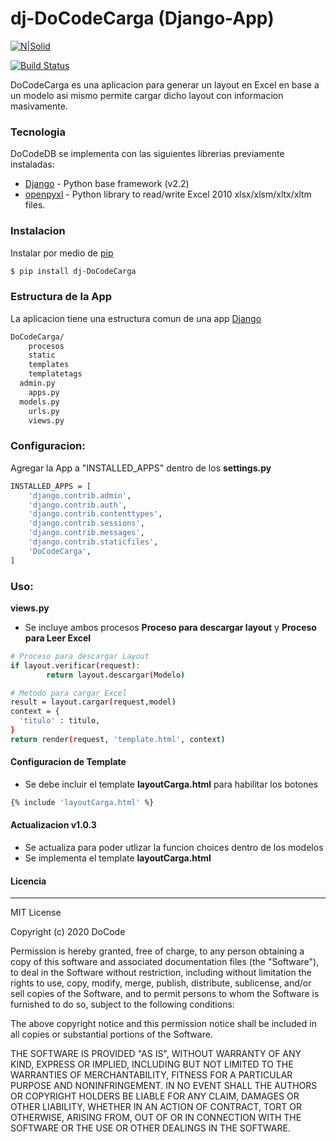 # dj-DoCodeCarga (Django-App)

[![N|Solid](https://docode.com.mx/img/poweredbydocode.png)](https://docode.com.mx/)

[![Build Status](https://travis-ci.org/joemccann/dillinger.svg?branch=master)](https://travis-ci.org/joemccann/dillinger)

DoCodeCarga es una aplicacion para generar un layout en Excel en base a un modelo asi mismo permite cargar dicho layout con informacion masivamente.

### Tecnologia

DoCodeDB se implementa con las siguientes librerias previamente instaladas:

* [Django](https://www.djangoproject.com/) - Python base framework (v2.2)
* [openpyxl](https://pypi.org/project/openpyxl/) - Python library to read/write Excel 2010 xlsx/xlsm/xltx/xltm files.

### Instalacion

Instalar por medio de [pip](https://pypi.org/project/pip/)

```sh
$ pip install dj-DoCodeCarga
```
### Estructura de la App
La aplicacion tiene una estructura comun de una app [Django](https://www.djangoproject.com/)
```sh
DoCodeCarga/
	procesos
	static
	templates
	templatetags
  admin.py
	apps.py
  models.py
	urls.py
	views.py
```

### Configuracion:

Agregar la App a "INSTALLED_APPS" dentro de los **settings.py**
```sh
INSTALLED_APPS = [
    'django.contrib.admin',
    'django.contrib.auth',
    'django.contrib.contenttypes',
    'django.contrib.sessions',
    'django.contrib.messages',
    'django.contrib.staticfiles',
    'DoCodeCarga',
]
```


### Uso:

**views.py**
- Se incluye ambos procesos **Proceso para descargar layout** y **Proceso para Leer Excel**
                    
```sh
# Proceso para descargar Layout
if layout.verificar(request):
        return layout.descargar(Modelo)

# Metodo para cargar Excel
result = layout.cargar(request,model)
context = {
  'titulo' : titulo,
}
return render(request, 'template.html', context)
```


#### Configuracion de Template
- Se debe incluir el template **layoutCarga.html** para habilitar los botones

```sh
{% include 'layoutCarga.html' %}
```


#### Actualizacion v1.0.3

- Se actualiza para poder utlizar la funcion choices dentro de los modelos
- Se implementa el template **layoutCarga.html**


#### Licencia
----
MIT License

Copyright (c) 2020 DoCode

Permission is hereby granted, free of charge, to any person obtaining a copy
of this software and associated documentation files (the "Software"), to deal
in the Software without restriction, including without limitation the rights
to use, copy, modify, merge, publish, distribute, sublicense, and/or sell
copies of the Software, and to permit persons to whom the Software is
furnished to do so, subject to the following conditions:

The above copyright notice and this permission notice shall be included in all
copies or substantial portions of the Software.

THE SOFTWARE IS PROVIDED "AS IS", WITHOUT WARRANTY OF ANY KIND, EXPRESS OR
IMPLIED, INCLUDING BUT NOT LIMITED TO THE WARRANTIES OF MERCHANTABILITY,
FITNESS FOR A PARTICULAR PURPOSE AND NONINFRINGEMENT. IN NO EVENT SHALL THE
AUTHORS OR COPYRIGHT HOLDERS BE LIABLE FOR ANY CLAIM, DAMAGES OR OTHER
LIABILITY, WHETHER IN AN ACTION OF CONTRACT, TORT OR OTHERWISE, ARISING FROM,
OUT OF OR IN CONNECTION WITH THE SOFTWARE OR THE USE OR OTHER DEALINGS IN THE
SOFTWARE.